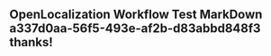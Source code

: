 <properties
ms.topic="hero-topic"
ms.test1="hero-topic"
ms.test2="test"/>

## OpenLocalization Workflow Test MarkDown a337d0aa-56f5-493e-af2b-d83abbd848f3 thanks!
